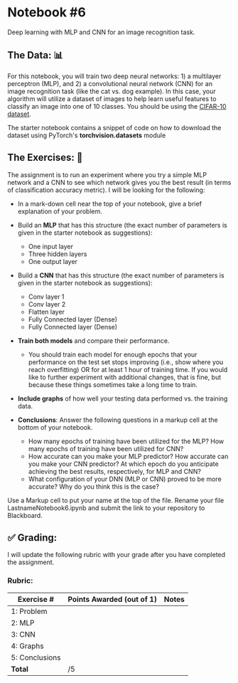 # Notebook \#6
Deep learning with MLP and CNN for an image recognition task. 

## The Data: 📊

For this notebook, you will train two deep neural networks: 1) a multilayer perceptron (MLP), and 2) a convolutional neural network (CNN) for an image recognition task (like the cat vs. dog example). In this case, your algorithm will utilize a dataset of images to help learn useful features to classify an image into one of 10 classes. You should be using the [CIFAR-10 dataset](https://www.cs.toronto.edu/~kriz/cifar.html).

The starter notebook contains a snippet of code on how to download the dataset using PyTorch's __torchvision.datasets__ module

## The Exercises: 💪
The assignment is to run an experiment where you try a simple MLP network and a CNN to see which network gives you the best result (in terms of classification accuracy metric). I will be looking for the following:

- In a mark-down cell near the top of your notebook, give a brief explanation of your problem.  
- Build an **MLP** that has this structure (the exact number of parameters is given in the starter notebook as suggestions):
  - One input layer 
  - Three hidden layers
  - One output layer
- Build a **CNN** that has this structure (the exact number of parameters is given in the starter notebook as suggestions):
  - Conv layer 1
  - Conv layer 2
  - Flatten layer
  - Fully Connected layer (Dense)
  - Fully Connected layer (Dense)

- **Train both models** and compare their performance.    
    - You should train each model for enough epochs that your performance on the test set stops improving (i.e., show where you reach overfitting)  OR for at least 1 hour of training time. If you would like to further experiment with additional changes, that is fine, but because these things sometimes take a long time to train.

- **Include graphs** of how well your testing data performed vs. the training data.
- **Conclusions**: Answer the following questions in a markup cell at the bottom of your notebook.
    - How many epochs of training have been utilized for the MLP? How many epochs of training have been utilized for CNN?
    - How accurate can you make your MLP predictor? How accurate can you make your CNN predictor? At which epoch do you anticipate achieving the best results, respectively, for MLP and CNN?
    - What configuration of your DNN (MLP or CNN) proved to be more accurate? Why do you think this is the case?

Use a Markup cell to put your name at the top of the file. Rename your file LastnameNotebook6.ipynb and submit the link to your repository to Blackboard.

## :white_check_mark: Grading: 
I will update the following rubric with your grade after you have completed the assignment.
### Rubric:
| Exercise #  | Points Awarded (out of 1)  | Notes |
| --------- | ------------------- | --------- |
| 1: Problem       |        |                 |
| 2: MLP           |        |                 | 
| 3: CNN           |        |                 |
| 4: Graphs        |        |                 | 
| 5: Conclusions   |        |                 |
| <b>Total         |     /5 | </b>            |
